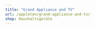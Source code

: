 ```yaml
---
title: "Grand Appliance and TV"
url: /appleton/grand-appliance-and-tv/
shop: Haushaltsgeräte
---
```

